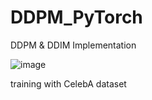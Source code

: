 # DDPM_PyTorch
DDPM & DDIM Implementation

![image](https://user-images.githubusercontent.com/77001598/236235381-a17c4cb5-15c0-443e-9db3-639aadc3f306.png)

training with CelebA dataset
